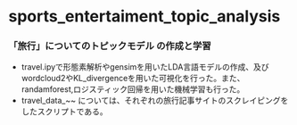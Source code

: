 # sports_entertaiment_topic_analysis 
### 「旅行」についてのトピックモデル の作成と学習


- travel.ipyで形態素解析やgensimを用いたLDA言語モデルの作成、及びwordcloud2やKL_divergenceを用いた可視化を行った。また、randamforest,ロジスティック回帰を用いた機械学習も行った。
- travel_data_~~ については、それぞれの旅行記事サイトのスクレイピングをしたスクリプトである。
